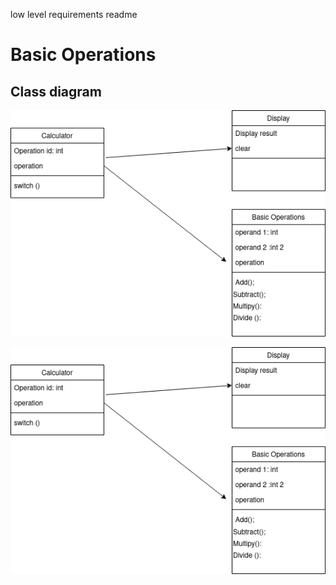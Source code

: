 low level requirements readme




<h1>Basic Operations</h1>
<h2>Class diagram</h2>



![basic operation](UML-class_basic.png )



![basic operation](UML-class_basic.png )

